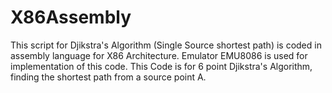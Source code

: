 # X86Assembly

This script for Djikstra's Algorithm (Single Source shortest path) is coded in assembly language for X86 Architecture.
Emulator EMU8086 is used for implementation of this code.
This Code is for 6 point Djikstra's Algorithm, finding the shortest path from a source point A.
